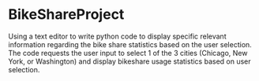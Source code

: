 # BikeShareProject
Using a text editor to write python code to display specific relevant information regarding the bike share statistics based on the user selection.
The code requests the user input to select 1 of the 3 cities (Chicago, New York, or Washington) and display bikeshare usage statistics based on user selection.
